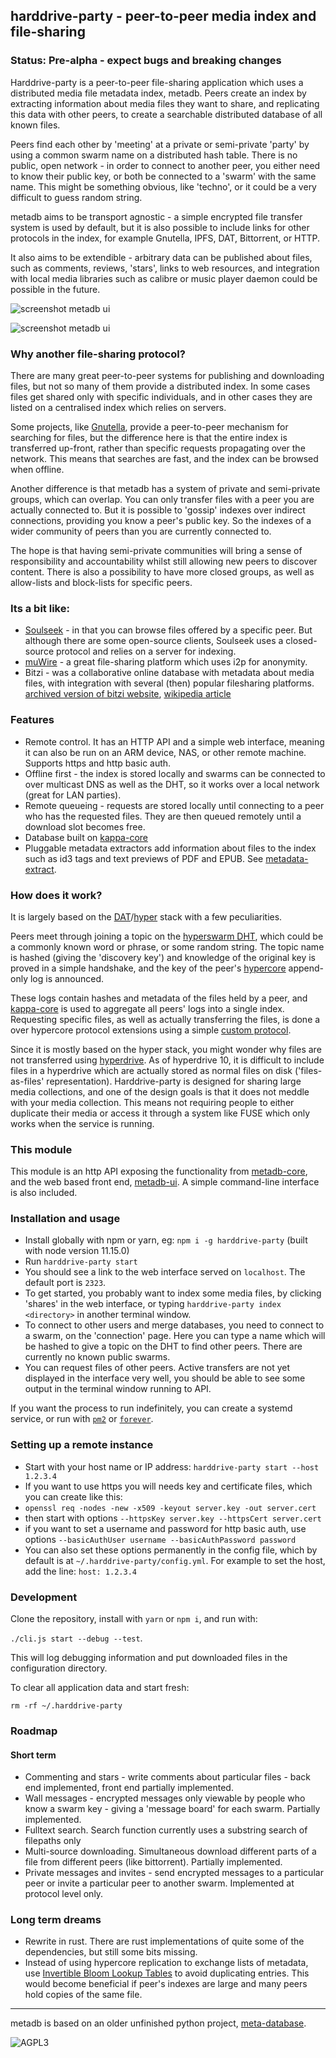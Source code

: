 ## harddrive-party - peer-to-peer media index and file-sharing

### Status: Pre-alpha - expect bugs and breaking changes

Harddrive-party is a peer-to-peer file-sharing application which uses a distributed media file metadata index, metadb. Peers create an index by extracting information about media files they want to share, and replicating this data with other peers, to create a searchable distributed database of all known files.

Peers find each other by 'meeting' at a private or semi-private 'party' by using a common swarm name on a distributed hash table.
There is no public, open network - in order to connect to another peer, you either need to know their public key, or both be connected to a 'swarm' with the same name. This might be something obvious, like 'techno', or it could be a very difficult to guess random string.

metadb aims to be transport agnostic - a simple encrypted file transfer system is used by default, but it is also possible to include links for other protocols in the index, for example Gnutella, IPFS, DAT, Bittorrent, or HTTP. 

It also aims to be extendible - arbitrary data can be published about files, such as comments, reviews, 'stars', links to web resources, and integration with local media libraries such as calibre or music player daemon could be possible in the future.

![screenshot metadb ui](http://ameba.ehion.com/download/metadb-screenshot1u.png)

![screenshot metadb ui](http://ameba.ehion.com/download/metadb-screenshot2u.png)

### Why another file-sharing protocol?

There are many great peer-to-peer systems for publishing and downloading files, but not so many of them provide a distributed index. In some cases files get shared only with specific individuals, and in other cases they are listed on a centralised index which relies on servers.

Some projects, like [Gnutella](https://en.wikipedia.org/wiki/Gnutella), provide a peer-to-peer mechanism for searching for files, but the difference here is that the entire index is transferred up-front, rather than specific requests propagating over the network.  This means that searches are fast, and the index can be browsed when offline.

Another difference is that metadb has a system of private and semi-private groups, which can overlap. You can only transfer files with a peer you are actually connected to. But it is possible to 'gossip' indexes over indirect connections, providing you know a peer's public key. So the indexes of a wider community of peers than you are currently connected to.

The hope is that having semi-private communities will bring a sense of responsibility and accountability whilst still allowing new peers to discover content. There is also a possibility to have more closed groups, as well as allow-lists and block-lists for specific peers.

### Its a bit like:

- [Soulseek](http://www.soulseekqt.net/news/) - in that you can browse files offered by a specific peer. But although there are some open-source clients, Soulseek uses a closed-source protocol and relies on a server for indexing.
- [muWire](https://muwire.com/) - a great file-sharing platform which uses i2p for anonymity.
- Bitzi - was a collaborative online database with metadata about media files, with integration with several (then) popular filesharing platforms. [archived version of bitzi website](https://web.archive.org/web/20051218070459/http://bitzi.com/), [wikipedia article](https://en.wikipedia.org/wiki/Bitzi)

### Features

- Remote control. It has an HTTP API and a simple web interface, meaning it can also be run on an ARM device, NAS, or other remote machine. Supports https and http basic auth.
- Offline first - the index is stored locally and swarms can be connected to over multicast DNS as well as the DHT, so it works over a local network (great for LAN parties).
- Remote queueing - requests are stored locally until connecting to a peer who has the requested files. They are then queued remotely until a download slot becomes free.
- Database built on [kappa-core](https://github.com/kappa-db/kappa-core)
- Pluggable metadata extractors add information about files to the index such as id3 tags and text previews of PDF and EPUB. See [metadata-extract](https://github.com/ameba23/metadata-extract).

### How does it work?

It is largely based on the [DAT](https://dat.foundation/)/[hyper](https://hypercore-protocol.org/) stack with a few peculiarities.

Peers meet through joining a topic on the [hyperswarm DHT](https://github.com/hyperswarm), which could be a commonly known word or phrase, or some random string.  The topic name is hashed (giving the 'discovery key') and knowledge of the original key is proved in a simple handshake, and the key of the peer's [hypercore](https://github.com/hypercore-protocol/hypercore) append-only log is announced.

These logs contain hashes and metadata of the files held by a peer, and [kappa-core](https://github.com/kappa-db/kappa-core) is used to aggregate all peers' logs into a single index. Requesting specific files, as well as actually transferring the files, is done a over hypercore protocol extensions using a simple [custom  protocol](https://github.com/ameba23/metadb-core/tree/master/lib/file-transfer).

Since it is mostly based on the hyper stack, you might wonder why files are not transferred using [hyperdrive](https://github.com/hypercore-protocol/hyperdrive).  As of hyperdrive 10, it is difficult to include files in a hyperdrive which are actually stored as normal files on disk ('files-as-files' representation).  Harddrive-party is designed for sharing large media collections, and one of the design goals is that it does not meddle with your media collection.  This means not requiring people to either duplicate their media or access it through a system like FUSE which only works when the service is running.

### This module

This module is an http API exposing the functionality from [metadb-core](https://github.com/ameba23/metadb-core), and the web based front end, [metadb-ui](https://github.com/ameba23/metadb-ui). A simple command-line interface is also included.

### Installation and usage

- Install globally with npm or yarn, eg: `npm i -g harddrive-party` (built with node version 11.15.0)
- Run `harddrive-party start`
- You should see a link to the web interface served on `localhost`. The default port is `2323`.
- To get started, you probably want to index some media files, by clicking 'shares' in the web interface, or typing `harddrive-party index <directory>` in another terminal window.
- To connect to other users and merge databases, you need to connect to a swarm, on the 'connection' page.
Here you can type a name which will be hashed to give a topic on the DHT to find other peers.  There are currently no known public swarms.
- You can request files of other peers. Active transfers are not yet displayed in the interface very well, you should be able to see some output in the terminal window running to API.

If you want the process to run indefinitely, you can create a systemd service, or run with [`pm2`](https://www.npmjs.com/package/pm2) or [`forever`](https://www.npmjs.com/package/forever). 

### Setting up a remote instance

- Start with your host name or IP address: `harddrive-party start --host 1.2.3.4`
- If you want to use https you will needs key and certificate files, which you can create like this:
- `openssl req -nodes -new -x509 -keyout server.key -out server.cert`
- then start with options `--httpsKey server.key --httpsCert server.cert` 
- if you want to set a username and password for http basic auth, use options `--basicAuthUser username --basicAuthPassword password`
- You can also set these options permanently in the config file, which by default is at `~/.harddrive-party/config.yml`. For example to set the host, add the line: `host: 1.2.3.4`

### Development

Clone the repository, install with `yarn` or `npm i`, and run with:

`./cli.js start --debug --test`.

This will log debugging information and put downloaded files in the configuration directory.

To clear all application data and start fresh:

`rm -rf ~/.harddrive-party`

### Roadmap

#### Short term

- Commenting and stars - write comments about particular files - back end implemented, front end partially implemented.
- Wall messages - encrypted messages only viewable by people who know a swarm key - giving a 'message board' for each swarm. Partially implemented.
- Fulltext search. Search function currently uses a substring search of filepaths only
- Multi-source downloading.  Simultaneous download different parts of a file from different peers (like bittorrent). Partially implemented.
- Private messages and invites - send encrypted messages to a particular peer or invite a particular peer to another swarm. Implemented at protocol level only.

### Long term dreams

- Rewrite in rust.  There are rust implementations of quite some of the dependencies, but still some bits missing.
- Instead of using hypercore replication to exchange lists of metadata, use [Invertible Bloom Lookup Tables](https://arxiv.org/abs/1101.2245) to avoid duplicating entries. This would become beneficial if peer's indexes are large and many peers hold copies of the same file.

---

metadb is based on an older unfinished python project, [meta-database](https://github.com/ameba23/meta-database). 

![AGPL3](https://www.gnu.org/graphics/agplv3-with-text-162x68.png)
